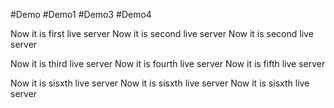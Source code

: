 #Demo
#Demo1
#Demo3
#Demo4

Now it is first live server
Now it is second live server
Now it is second live server

Now it is third live server
Now it is fourth live server
Now it is fifth live server

Now it is sisxth live server
Now it is sisxth live server
Now it is sisxth live server
